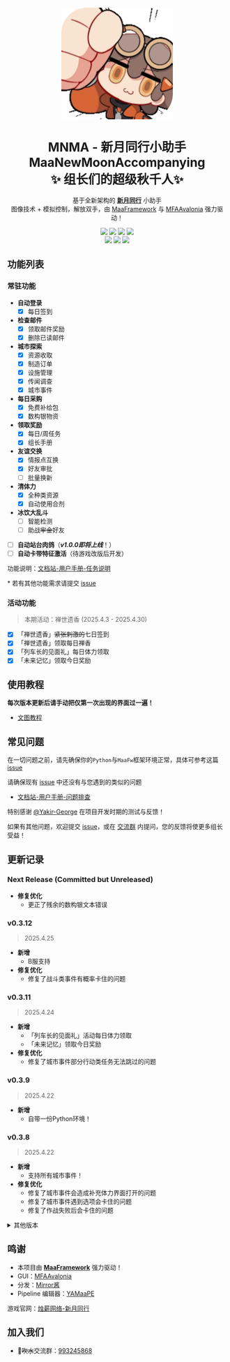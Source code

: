 <!-- markdownlint-disable MD033 MD041 -->
<p align="center">
  <img alt="LOGO" src="./logo.png" width="256" height="256" />
</p>

<div align="center">

# MNMA - 新月同行小助手</br>MaaNewMoonAccompanying</br>✨ 组长们的超级秋千人✨ 

基于全新架构的 [**新月同行**](https://xytx.firewick.net/home) 小助手<br/>图像技术 + 模拟控制，解放双手，由 [MaaFramework](https://github.com/MaaXYZ/MaaFramework) 与 [MFAAvalonia](https://github.com/SweetSmellFox/MFAAvalonia) 强力驱动！

<p align="center">
  <img src="https://img.shields.io/badge/Python-3776AB?logo=python&logoColor=white">
  <img src="https://img.shields.io/badge/Pipeline-%23454545?logo=paddypower&logoColor=%23FFFFFF">
  <img src="https://img.shields.io/badge/platform-Windows%20%7C%20Linux%20%7C%20macOS-blueviolet">
  <img src="https://img.shields.io/badge/proxy-Mirror酱-8fbd08?logo=&logoColor=white&url=https://mirrorchyan.com/zh/projects?rid=MNMA">
  <br/>
  <!-- <img src="https://img.shields.io/github/license/kqcoxn/MaaNewMoonAccompanying"> -->
  <img src="https://img.shields.io/github/commit-activity/m/kqcoxn/MaaNewMoonAccompanying">
  <img src="https://img.shields.io/github/stars/kqcoxn/MaaNewMoonAccompanying?style=social">
  <img src="https://img.shields.io/badge/QGroup-993245868-0e80c1?logo=qq&logoColor=white&url=http://qm.qq.com/cgi-bin/qm/qr?_wv=1027&k=VMC132QhbMDLi5U62MlDRvtCMj9WOXRr&authKey=yJNKO4sQ%2BBFHpBCLSSEvVOAyz%2FPjknNSl70W3ugg2%2BpELnKmEiHamj1emJMWcLwQ&noverify=0&group_code=993245868">
</p>

</div>

## 功能列表

### 常驻功能

- **自动登录**
  - [x] 每日签到
- **检查邮件**
  - [x] 领取邮件奖励
  - [x] 删除已读邮件
- **城市探索**
  - [x] 资源收取
  - [x] 制造订单
  - [x] 设施管理
  - [x] 传闻调查
  - [x] 城市事件
- **每日采购**
  - [x] 免费补给包
  - [x] 数构银物资
- **领取奖励**
  - [x] 每日/周任务
  - [x] 组长手册
- **友谊交换**
  - [x] 情报点互换
  - [x] 好友审批
  - [ ] 批量换新
- **清体力**
  - [x] 全种类资源
  - [x] 自动使用合剂
- **冰饮大乱斗**
  - [ ] 智能检测
  - [ ] 助战~~牢金~~好友
- [ ] **自动站台肉鸽**（_**v1.0.0即将上线**_！）
- [ ] **自动卡带特征激活**（待游戏改版后开发）

功能说明：[文档站-用户手册-任务说明](https://docs.codax.site/mnma/docs/users/funcs.html#%E4%BB%BB%E5%8A%A1%E8%AF%B4%E6%98%8E)

\* 若有其他功能需求请提交 [issue](https://github.com/kqcoxn/MaaNewMoonAccompanying/issues?q=is%3Aissue)

### 活动功能

> 本期活动：禅世遗香 (2025.4.3 - 2025.4.30)

- [x] 「禅世遗香」~~紧张刺激的~~七日签到
- [x] 「禅世遗香」领取每日禅香
- [x] 「列车长的见面礼」每日体力领取
- [x] 「未来记忆」领取今日奖励

<!-- <details>
<summary>往期活动</summary>

</details> -->

## 使用教程

**每次版本更新后请手动把仅第一次出现的界面过一遍！**

- [文图教程](https://docs.codax.site/mnma/docs/users/start.html)

## 常见问题

在一切问题之前，请先确保你的`Python`与`MaaFw`框架环境正常，具体可参考这篇 [issue](https://github.com/kqcoxn/MaaNewMoonAccompanying/issues/4)

请确保现有 [issue](https://github.com/kqcoxn/MaaNewMoonAccompanying/issues?q=is%3Aissue) 中还没有与您遇到的类似的问题

- [文档站-用户手册-问题排查](https://docs.codax.site/mnma/docs/users/errors.html)

特别感谢 [@Yakir-George](https://github.com/Yakir-George) 在项目开发时期的测试与反馈！

如果有其他问题，欢迎提交 [issue](https://github.com/kqcoxn/MaaNewMoonAccompanying/issues?q=is%3Aissue)，或在 [交流群](http://qm.qq.com/cgi-bin/qm/qr?_wv=1027&k=VMC132QhbMDLi5U62MlDRvtCMj9WOXRr&authKey=yJNKO4sQ%2BBFHpBCLSSEvVOAyz%2FPjknNSl70W3ugg2%2BpELnKmEiHamj1emJMWcLwQ&noverify=0&group_code=993245868) 内提问，您的反馈将使更多组长受益！

## 更新记录

### Next Release (Committed but Unreleased)

- **修复优化**
  -  更正了残余的数构银文本错误

### v0.3.12

> 2025.4.25

- **新增**
  - B服支持
- **修复优化**
  - 修复了战斗类事件有概率卡住的问题

### v0.3.11

> 2025.4.24

- **新增**
  - 「列车长的见面礼」活动每日体力领取
  - 「未来记忆」领取今日奖励
- **修复优化**
  - 修复了城市事件部分行动类任务无法跳过的问题

### v0.3.9

> 2025.4.22

- **新增**
  - 自带一份Python环境！

### v0.3.8

> 2025.4.22

- **新增**
  - 支持所有城市事件！
- **修复优化**
  - 修复了城市事件会造成补充体力界面打开的问题
  - 修复了城市事件遇到选项会卡住的问题
  - 修复了作战失败后会卡住的问题

<details>
<summary>其他版本</summary>

### v0.3.7

> 2025.4.21

- **修复优化**
  - 修复了调查第一次满进度时会卡住的问题
  - 修复了城市探索新剧情无法领取奖励的问题

### v0.3.6

> 2025.4.20

- **新增**
  - 添加选项：检查邮件-删除已读邮件
- **修复优化**
  - 修复了城市探索 UI 可能与地图文字重叠影响识别的问题
  - 修复了城市事件战后剧情无法跳过的问题
  - 修复了传闻调查可能卡在无报告界面的问题
  - 将检查邮件拆分为单独的任务

### v0.3.5

> 2025.4.20

- **新增**
  - 实装任务：返回主页，可以使游戏从绝大部分场景返回主页
- **修复优化**
  - 修复了清体力后组长升级会卡住的问题
  - 修复了新档案无法归档的问题
  - 修复了城市探索剧情不能跳过的问题
  - 将七日签到拆分为单独的任务，并大幅优化了识别效率

### v0.3.4

> 2025.4.19

- **新增**
  - 添加选项：友谊交换-自动添加好友
- **修复优化**
  - 修复了启动游戏时有概率卡在校准现实界面的问题
  - 修复了新调查提醒会卡住的问题，优化了识别逻辑，提高稳定性
  - 优化了城市事件相关逻辑

### v0.3.3

> 2025.4.19

- **新增**
  - [Mirror酱](https://mirrorchyan.com/zh/get-start) 支持！

### v0.3.1

> 2025.4.18

- **新增**
  - 新增功能：自动城市事件（测试）
  - 新增选项：清体力-自动使用稳定合剂
- **修复优化**
  - 优化了清体力的倍速判断机制，提高效率

### v0.3.0

> 2025.4.18

- **新增**
  - 实装清体力功能

### 更早的版本

- [更新记录](/docs/zh_cn/更新记录.md)

</details>

## 鸣谢

- 本项目由 **[MaaFramework](https://github.com/MaaXYZ/MaaFramework)** 强力驱动！
- GUI：[MFAAvalonia](https://github.com/SweetSmellFox/MFAAvalonia/tree/master)
- 分发：[Mirror酱](https://mirrorchyan.com/zh/get-start)
- Pipeline 编辑器：[YAMaaPE](https://github.com/kqcoxn/YAMaaPE)

游戏官网：[烛薪网络-新月同行](https://xytx.firewick.net/home)

## 加入我们

- 🐧~~吹水~~交流群：[993245868](http://qm.qq.com/cgi-bin/qm/qr?_wv=1027&k=VMC132QhbMDLi5U62MlDRvtCMj9WOXRr&authKey=yJNKO4sQ%2BBFHpBCLSSEvVOAyz%2FPjknNSl70W3ugg2%2BpELnKmEiHamj1emJMWcLwQ&noverify=0&group_code=993245868)

